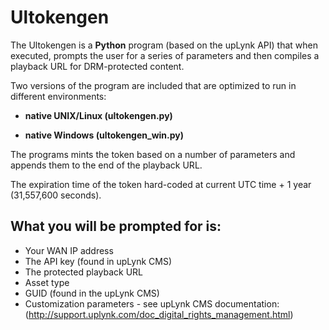 # Ultokengen

The Ultokengen is a **Python** program (based on the upLynk API) that when executed, prompts the user for a series of parameters and then compiles a playback URL for DRM-protected content.

Two versions of the program are included that are optimized to run in different environments:

* **native UNIX/Linux (ultokengen.py)**

* **native Windows (ultokengen_win.py)**

The programs mints the token based on a number of parameters and appends them to the end of the playback URL.

The expiration time of the token hard-coded at current UTC time + 1 year (31,557,600 seconds).

## What you will be prompted for is:
* Your WAN IP address
* The API key (found in upLynk CMS)
* The protected playback URL
* Asset type
* GUID (found in the upLynk CMS)
* Customization parameters - see upLynk CMS documentation: (http://support.uplynk.com/doc_digital_rights_management.html)
